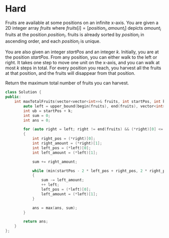 # Hard

Fruits are available at some positions on an infinite x-axis. You are given a 2D integer array $fruits$ where $fruits[i] = [position_i, amount_i]$ depicts $amount_i$ fruits at the position $position_i$. fruits is already sorted by $position_i$ in ascending order, and each $position_i$ is unique.

You are also given an integer $startPos$ and an integer $k$. Initially, you are at the position $startPos$. From any position, you can either walk to the left or right. It takes one step to move one unit on the x-axis, and you can walk at most $k$ steps in total. For every position you reach, you harvest all the fruits at that position, and the fruits will disappear from that position.

Return the maximum total number of fruits you can harvest.

```cpp
class Solution {
public:
    int maxTotalFruits(vector<vector<int>>& fruits, int startPos, int k) {
        auto left = upper_bound(begin(fruits), end(fruits), vector<int>{startPos - k});
        int ub = startPos + k;
        int sum = 0;
        int ans = 0;

        for (auto right = left; right != end(fruits) && (*right)[0] <= ub; ++right)
        {
            int right_pos = (*right)[0];
            int right_amount = (*right)[1];
            int left_pos = (*left)[0];
            int left_amount = (*left)[1];

            sum += right_amount;

            while (min(startPos - 2 * left_pos + right_pos, 2 * right_pos - left_pos - startPos) > k)
            {
                sum -= left_amount;
                ++ left;
                left_pos = (*left)[0];
                left_amount = (*left)[1];
            }

            ans = max(ans, sum);
        }

        return ans;
    }
};
```

